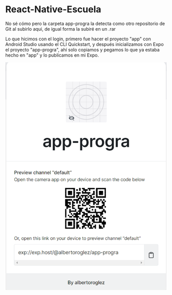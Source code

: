 # React-Native-Escuela

No sé cómo pero la carpeta app-progra la detecta como otro repositorio de Git al subirlo aqui, de igual forma la subiré en un .rar

Lo que hicimos con el login, primero fue hacer el proyecto "app" con Android Studio usando el CLI Quickstart, y después inicializamos con Expo el proyecto "app-progra",
ahí solo copiamos y pegamos lo que ya estaba hecho en "app" y lo publicamos en mi Expo.

![Screenshot](QR-expo.png)
